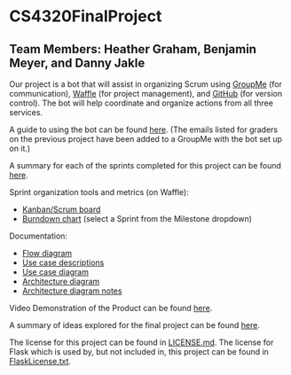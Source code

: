 # CS4320FinalProject

## Team Members: Heather Graham, Benjamin Meyer, and Danny Jakle

Our project is a bot that will assist in organizing Scrum using [GroupMe](https://groupme.com) (for communication), [Waffle](https://waffle.io) (for project management), and [GitHub](https://GitHub.com) (for version control).  The bot will help coordinate and organize actions from all three services.

A guide to using the bot can be found [here](Guide.md).  (The emails listed for graders on the previous project have been added to a GroupMe with the bot set up on it.)

A summary for each of the sprints completed for this project can be found [here](SprintOrganization/SprintOrganization.md).

Sprint organization tools and metrics (on Waffle):
  - [Kanban/Scrum board](https://waffle.io/grahamheather/CS4320FinalProject)
  - [Burndown chart](https://waffle.io/grahamheather/CS4320FinalProject/metrics/burndown) (select a Sprint from the Milestone dropdown)

Documentation:
  - [Flow diagram](CS4320FinalProject_FlowDiagram.pdf)
  - [Use case descriptions](CS4320FinalProject_UseCaseDescription.md)
  - [Use case diagram](CS4320FinalProject_UseCaseDiagram.pdf)
  - [Architecture diagram](Architecture.pdf)
  - [Architecture diagram notes](Architecture_Documentation.md)
  
Video Demonstration of the Product can be found [here](https://www.youtube.com/watch?v=cHjfIKJyl5w&t).

A summary of ideas explored for the final project can be found [here](Ideas/Ideas.md).

The license for this project can be found in [LICENSE.md](LICENSE.md).
The license for Flask which is used by, but not included in, this project can be found in [FlaskLicense.txt](FlaskLicense.txt).
